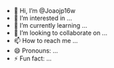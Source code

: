 - 👋 Hi, I’m @Joaojp16w
- 👀 I’m interested in ...
- 🌱 I’m currently learning ...
- 💞️ I’m looking to collaborate on ...
- 📫 How to reach me ...
- 😄 Pronouns: ...
- ⚡ Fun fact: ...

<!---
Joaojp16w/Joaojp16w is a ✨ special ✨ repository because its `README.md` (this file) appears on your GitHub profile.
You can click the Preview link to take a look at your changes.
--->
